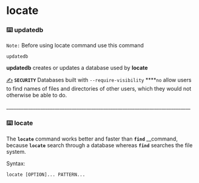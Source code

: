 # locate

### ⌨️ updatedb

`Note:` Before using locate command use this command

```text
updatedb
```

 **updatedb** creates or updates a database used by **locate**

[✍️](https://emojipedia.org/writing-hand/#:~:text=A%20right%20hand%20holding%20a,to%20Emoji%201.0%20in%202015.) **`SECURITY`** Databases built with `--require-visibility` ****`no` allow users to find names of files and directories of other users, which they would not otherwise be able to do.

\_\_\_\_\_\_\_\_\_\_\_\_\_\_\_\_\_\_\_\_\_\_\_\_\_\_\_\_\_\_\_\_\_\_\_\_\_\_\_\_\_\_\_\_\_\_\_\_\_\_\_\_\_\_\_\_\_\_\_\_\_\_\_\_\_\_\_\_\_\_\_\_\_\_\_\_

### ⌨️ locate

 The **`locate`** command works better and faster than **`find`** __command, because **`locate`** search through a database whereas **`find`** searches the file system.

Syntax:

```text
locate [OPTION]... PATTERN...
```



